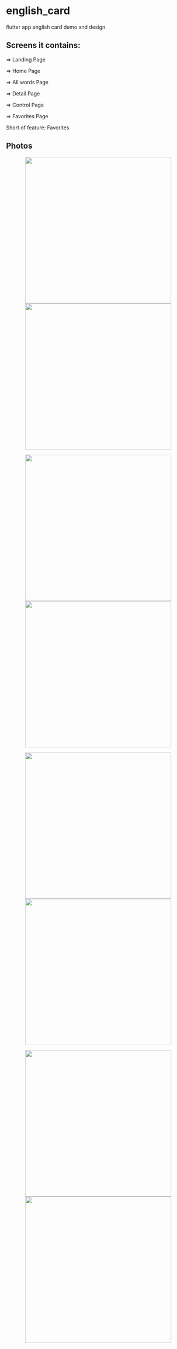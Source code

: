 # english_card

flutter app english card demo and design

## Screens it contains:

=> Landing Page

=> Home Page

=> All words Page

=> Detail Page

=> Control Page

=> Favorites Page

Short of feature: Favorites

## Photos

<p align="center">
  <img src="/assets/images/show_img/landing.png" width="400" hspace="20">
  <img src="/assets/images/show_img/home.png" width="400" hspace="20">
</p>

<p align="center">
  <img src="/assets/images/show_img/home_favorite.png" width="400" hspace="20">
  <img src="/assets/images/show_img/show_more.png" width="400" hspace="20">
</p>

<p align="center">
  <img src="/assets/images/show_img/list_words.png" width="400" hspace="20">
  <img src="/assets/images/show_img/detail_word.png" width="400" hspace="20">
</p>

<p align="center">
  <img src="/assets/images/show_img/menu.png" width="400" hspace="20">
  <img src="/assets/images/show_img/your_control.png" width="400" hspace="20">
</p>